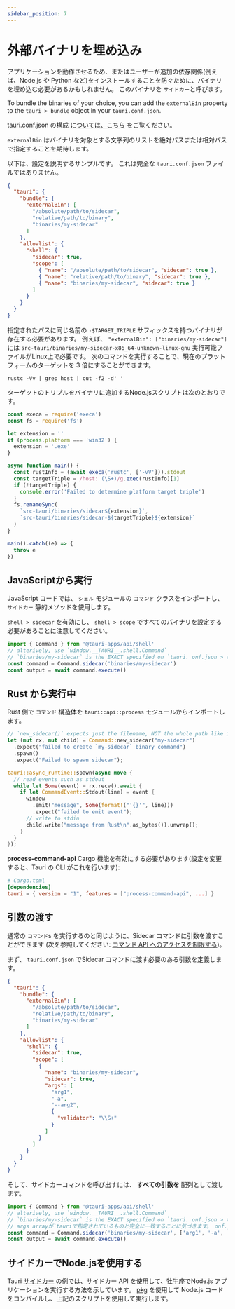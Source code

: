 ```yaml
---
sidebar_position: 7
---
```


# 外部バイナリを埋め込み

アプリケーションを動作させるため、またはユーザーが追加の依存関係(例えば、Node.js や Python など)をインストールすることを防ぐために、バイナリを埋め込む必要があるかもしれません。 このバイナリを `サイドカー`と呼びます。

To bundle the binaries of your choice, you can add the `externalBin` property to the `tauri > bundle` object in your `tauri.conf.json`.

tauri.conf.json の構成 [については、こちら][tauri.bundle] をご覧ください。

`externalBin` はバイナリを対象とする文字列のリストを絶対パスまたは相対パスで指定することを期待します。

以下は、設定を説明するサンプルです。 これは完全な `tauri.conf.json` ファイルではありません。

```json
{
  "tauri": {
    "bundle": {
      "externalBin": [
        "/absolute/path/to/sidecar",
        "relative/path/to/binary",
        "binaries/my-sidecar"
      ]
    },
    "allowlist": {
      "shell": {
        "sidecar": true,
        "scope": [
          { "name": "/absolute/path/to/sidecar", "sidecar": true },
          { "name": "relative/path/to/binary", "sidecar": true },
          { "name": "binaries/my-sidecar", "sidecar": true }
        ]
      }
    }
  }
}
```

指定されたパスに同じ名前の `-$TARGET_TRIPLE` サフィックスを持つバイナリが存在する必要があります。 例えば、 `"externalBin": ["binaries/my-sidecar"]` には `src-tauri/binaries/my-sidecar-x86_64-unknown-linux-gnu` 実行可能ファイルがLinux上で必要です。 次のコマンドを実行することで、現在のプラットフォームのターゲットを 3 倍にすることができます。

```shell
rustc -Vv | grep host | cut -f2 -d' '
```

ターゲットのトリプルをバイナリに追加するNode.jsスクリプトは次のとおりです。

```javascript
const execa = require('execa')
const fs = require('fs')

let extension = ''
if (process.platform === 'win32') {
  extension = '.exe'
}

async function main() {
  const rustInfo = (await execa('rustc', ['-vV'])).stdout
  const targetTriple = /host: (\S+)/g.exec(rustInfo)[1]
  if (!targetTriple) {
    console.error('Failed to determine platform target triple')
  }
  fs.renameSync(
    `src-tauri/binaries/sidecar${extension}`,
    `src-tauri/binaries/sidecar-${targetTriple}${extension}`
  )
}

main().catch((e) => {
  throw e
})
```

## JavaScriptから実行

JavaScript コードでは、 `シェル` モジュールの `コマンド` クラスをインポートし、 `サイドカー` 静的メソッドを使用します。

`shell > sidecar` を有効にし、 `shell > scope` ですべてのバイナリを設定する必要があることに注意してください。

```javascript
import { Command } from '@tauri-apps/api/shell'
// alterively, use `window.__TAURI__.shell.Command`
// `binaries/my-sidecar` is the EXACT specified on `tauri. onf.json > tauri > bundle > externalBin`
const command = Command.sidecar('binaries/my-sidecar')
const output = await command.execute()
```

## Rust から実行中

Rust 側で `コマンド` 構造体を `tauri::api::process` モジュールからインポートします。

```rust
// `new_sidecar()` expects just the filename, NOT the whole path like in JavaScript
let (mut rx, mut child) = Command::new_sidecar("my-sidecar")
  .expect("failed to create `my-sidecar` binary command")
  .spawn()
  .expect("Failed to spawn sidecar");

tauri::async_runtime::spawn(async move {
  // read events such as stdout
  while let Some(event) = rx.recv().await {
    if let CommandEvent::Stdout(line) = event {
      window
        .emit("message", Some(format!("'{}'", line)))
        .expect("failed to emit event");
      // write to stdin
      child.write("message from Rust\n".as_bytes()).unwrap();
    }
  }
});
```

**process-command-api** Cargo 機能を有効にする必要があります(設定を変更すると、Tauri の CLI がこれを行います):

```toml
# Cargo.toml
[dependencies]
tauri = { version = "1", features = ["process-command-api", ...] }
```

## 引数の渡す

通常の `コマンド`s を実行するのと同じように、Sidecar コマンドに引数を渡すことができます (次を参照してください: [コマンド API へのアクセスを制限する][])。

まず、 `tauri.conf.json` でSidecar コマンドに渡す必要のある引数を定義します。

```json
{
  "tauri": {
    "bundle": {
      "externalBin": [
        "/absolute/path/to/sidecar",
        "relative/path/to/binary",
        "binaries/my-sidecar"
      ]
    },
    "allowlist": {
      "shell": {
        "sidecar": true,
        "scope": [
          {
            "name": "binaries/my-sidecar",
            "sidecar": true,
            "args": [
              "arg1",
              "-a",
              "--arg2",
              {
                "validator": "\\S+"
              }
            ]
          }
        ]
      }
    }
  }
}
```

そして、サイドカーコマンドを呼び出すには、 **すべての引数を** 配列として渡します。

```js
import { Command } from '@tauri-apps/api/shell'
// alterively, use `window.__TAURI__.shell.Command`
// `binaries/my-sidecar` is the EXACT specified on `tauri. onf.json > tauri > bundle > externalBin`
// args arrayが`tauriで指定されているものと完全に一致することに気づきます。 onf.json。
const command = Command.sidecar('binaries/my-sidecar', ['arg1', '-a', '-arg2', 'any-string-that-matches-the-validator'])
const output = await command.execute()
```

## サイドカーでNode.jsを使用する

Tauri [サイドカー][] の例では、サイドカー API を使用して、牡牛座でNode.js アプリケーションを実行する方法を示しています。 [pkg][] を使用して Node.js コードをコンパイルし、上記のスクリプトを使用して実行します。

[tauri.bundle]: ../../api/config.md#tauri.bundle
[サイドカー]: https://github.com/tauri-apps/tauri/tree/dev/examples/sidecar
[コマンド API へのアクセスを制限する]: ../../api/js/shell.md#restricting-access-to-the-command-apis
[pkg]: https://github.com/vercel/pkg
